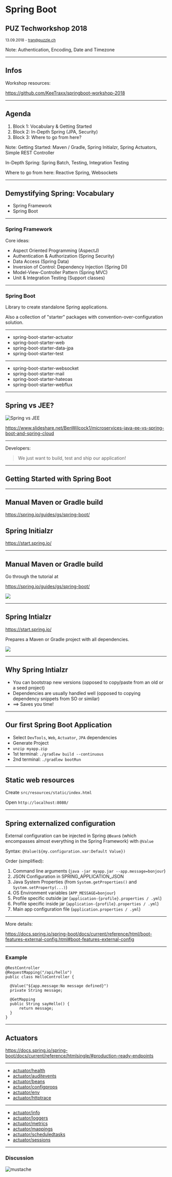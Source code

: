 # Spring Boot
## PUZ Techworkshop 2018

<small>13.09.2018 - tran@puzzle.ch</small>

Note: Authentication, Encoding, Date and Timezone

<!-- .slide: class="master01" -->

---

## Infos

Workshop resources:

https://github.com/KeeTraxx/springboot-workshop-2018

---

## Agenda

1. Block 1: Vocabulary & Getting Started
2. Block 2: In-Depth Spring (JPA, Security)
3. Block 3: Where to go from here?

Note: 
Getting Started: Maven / Gradle, Spring Initialzr, Spring Actuators, Simple REST Controller

In-Depth Spring: Spring Batch, Testing, Integration Testing

Where to go from here: Reactive Spring, Websockets

<!-- .slide: class="master02" -->

---

## Demystifying Spring: Vocabulary

* Spring Framework
* Spring Boot

<!-- .slide: class="master01 intro" -->

---

### Spring Framework

Core ideas:

* Aspect Oriented Programming (AspectJ)
* Authentication & Authorization (Spring Security)
* Data Access (Spring Data)
* Inversion of Control: Dependency Injection (Spring DI)
* Model-View-Controller Pattern (Spring MVC)
* Unit & Integration Testing (Support classes)

---

### Spring Boot

Library to create standalone Spring applications.

Also a collection of "starter" packages with convention-over-configuration solution.

----

* spring-boot-starter-actuator
* spring-boot-starter-web
* spring-boot-starter-data-jpa
* spring-boot-starter-test

----

* spring-boot-starter-websocket
* spring-boot-starter-mail
* spring-boot-starter-hateoas
* spring-boot-starter-webflux

---

## Spring vs JEE?

![Spring vs JEE](images/spring_vs_jee.png)

https://www.slideshare.net/BenWilcock1/microservices-java-ee-vs-spring-boot-and-spring-cloud

----

Developers: 
> We just want to build, test and ship our application!

---

## Getting Started with Spring Boot

<!-- .slide: class="master02 intro" -->

---

## Manual Maven or Gradle build

https://spring.io/guides/gs/spring-boot/

## Spring Initialzr

https://start.spring.io/

---

## Manual Maven or Gradle build

Go through the tutorial at

https://spring.io/guides/gs/spring-boot/

![](images/own_build.png) <!-- .element style="max-width: 40%;" -->

---

## Spring Intialzr

https://start.spring.io/

Prepares a Maven or Gradle project with all dependencies.

![](images/initialzr.png) <!-- .element style="max-width: 40%;" -->

---

## Why Spring Intialzr

* You can bootstrap new versions (opposed to copy/paste from an old or a seed project)
* Dependencies are usually handled well (opposed to copying dependency snippets from SO or similar)
* ==> Saves you time!

---

## Our first Spring Boot Application

* Select `DevTools`, `Web`, `Actuator`, `JPA` dependencies
* Generate Project
* `unzip myapp.zip`
* 1st terminal: `./gradlew build --continuous`
* 2nd terminal: `./gradlew bootRun`

---

## Static web resources

Create `src/resources/static/index.html`

Open `http://localhost:8080/`

---

## Spring externalized configuration

External configuration can be injected in Spring `@Bean`s (which encompasses almost everything in the Spring Framework) with `@Value`

Syntax: `@Value(${my.configuration.var:Default Value})`

Order (simplified):

1. Command line arguments (`java -jar myapp.jar --app.message=bonjour`)
2. JSON Configuration in SPRING_APPLICATION_JSON
3. Java System Properties (from `System.getProperties()` and `System.setProperty(...)`)
4. OS Environment variables (`APP_MESSAGE=bonjour`)
5. Profile specific outside jar (`application-{profile}.properties / .yml`)
6. Profile specific inside jar (`application-{profile}.properties / .yml`)
7. Main app configuration file (`application.properties / .yml`)

----

More details:

https://docs.spring.io/spring-boot/docs/current/reference/html/boot-features-external-config.html#boot-features-external-config

---

### Example

```
@RestController
@RequestMapping("/api/hello")
public class HelloController {

  @Value("${app.message:No message defined}")
  private String message;

  @GetMapping
  public String sayHello() {
      return message;
  }
}
```

---

## Actuators

https://docs.spring.io/spring-boot/docs/current/reference/htmlsingle/#production-ready-endpoints

----

* [actuator/health](http://localhost:8080/actuator/health)
* [actuator/auditevents](http://localhost:8080/actuator/auditevents)
* [actuator/beans](http://localhost:8080/actuator/beans)
* [actuator/configprops](http://localhost:8080/actuator/configprops)
* [actuator/env](http://localhost:8080/actuator/env)
* [actuator/httptrace](http://localhost:8080/actuator/httptrace)

----

* [actuator/info](http://localhost:8080/actuator/info)
* [actuator/loggers](http://localhost:8080/actuator/loggers)
* [actuator/metrics](http://localhost:8080/actuator/metrics)
* [actuator/mappings](http://localhost:8080/actuator/mappings)
* [actuator/scheduledtasks](http://localhost:8080/actuator/scheduledtasks)
* [actuator/sessions](http://localhost:8080/actuator/sessions)

---

### Discussion

![mustache](http://www.bluemaize.net/im/baby-girls-clothing-shoes/i-mustache-you-a-question-5.jpg)

<!-- .slide: class="master04" -->
